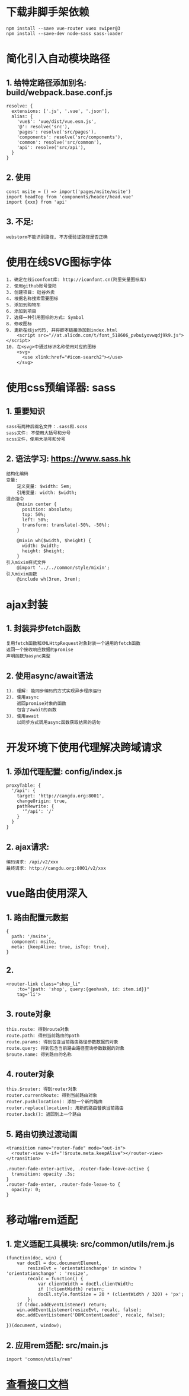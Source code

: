 # 下载非脚手架依赖
    npm install --save vue-router vuex swiper@3
    npm install --save-dev node-sass sass-loader
    
# 简化引入自动模块路径
## 1. 给特定路径添加别名: build/webpack.base.conf.js
    resolve: {
      extensions: ['.js', '.vue', '.json'],
      alias: {
        'vue$': 'vue/dist/vue.esm.js',
        '@': resolve('src'),
        'pages': resolve('src/pages'),
        'components': resolve('src/components'),
        'common': resolve('src/common'),
        'api': resolve('src/api'),
      }
    }

## 2. 使用
    const msite = () => import('pages/msite/msite')
    import headTop from 'components/header/head.vue'
    import {xxx} from 'api'

## 3. 不足: 
    webstorm不能识别路径, 不方便验证路径是否正确
        
# 使用在线SVG图标字体
    1. 确定在线iconfont库: http://iconfont.cn(阿里矢量图标库)
    2. 使用github账号登陆
    3. 创建项目: 硅谷外卖
    4. 根据名称搜索需要图标
    5. 添加到购物车
    6. 添加到项目
    7. 选择一种引用图标的方式: Symbol
    8. 修改图标
    9. 更新在线js代码, 并将脚本链接添加到index.html
        <script src="//at.alicdn.com/t/font_518606_pvbuiyovwqdj9k9.js"></script>
    10. 在<svg>中通过标识名称使用对应的图标
        <svg>
          <use xlink:href="#icon-search2"></use>
        </svg>
        
# 使用css预编译器: sass
## 1. 重要知识
    sass有两种后缀名文件：.sass和.scss
    sass文件: 不使用大括号和分号
    scss文件，使用大括号和分号

## 2. 语法学习: https://www.sass.hk
    结构化编码
    变量: 
        定义变量: $width: 5em;
        引用变量: width: $width;
    混合指令
        @mixin center {
          position: absolute;
          top: 50%;
          left: 50%;
          transform: translate(-50%, -50%);
        }
        
        @mixin wh($width, $height) {
          width: $width;
          height: $height;
        }
    引入mixin样式文件
        @import '../../common/style/mixin';
    引入mixin函数
        @include wh(3rem, 3rem);

# ajax封装
## 1. 封装异步fetch函数
    复用fetch函数和XMLHttpRequest对象封装一个通用的fetch函数
    返回一个接收响应数据的promise
    声明函数为async类型

## 2. 使用async/await语法
    1). 理解: 能同步编码的方式实现异步程序运行
    2). 使用async
        返回promise对象的函数
        包含了await的函数
    3). 使用await
        以同步方式调用async函数获取结果的语句

# 开发环境下使用代理解决跨域请求
## 1. 添加代理配置: config/index.js
    proxyTable: {
      '/api': {
        target: 'http://cangdu.org:8001',
        changeOrigin: true,
        pathRewrite: {
          '^/api': '/'
        }
      }
    }

## 2. ajax请求:
    编码请求: /api/v2/xxx
    最终请求: http://cangdu.org:8001/v2/xxx
                    
# vue路由使用深入
## 1. 路由配置元数据
    {
      path: '/msite',
      component: msite,
      meta: {keepAlive: true, isTop: true},
    }

## 2. <router-link>
    <router-link class="shop_li"
        :to="{path: 'shop', query:{geohash, id: item.id}}"
        tag='li'>

## 3. route对象
    this.route: 得到route对象
    route.path: 得到当前路由的path
    route.params: 得到包含当前路由路径参数数据的对象
    route.query: 得到包含当前路由路径查询参数数据的对象
    $route.name: 得到路由的名称

## 4. router对象
    this.$router: 得到router对象
    router.currentRoute: 得到当前路由对象
    router.push(location): 添加一个新的路由
    router.replace(location): 用新的路由替换当前路由
    router.back(): 返回到上一个路由
    
## 5. 路由切换过渡动画
    <transition name="router-fade" mode="out-in">
      <router-view v-if="!$route.meta.keepAlive"></router-view>
    </transition>
    
    .router-fade-enter-active, .router-fade-leave-active {
      transition: opacity .3s;
    }
    .router-fade-enter, .router-fade-leave-to {
      opacity: 0;
    }
    
# 移动端rem适配
## 1. 定义适配工具模块: src/common/utils/rem.js
    (function(doc, win) {
        var docEl = doc.documentElement,
            resizeEvt = 'orientationchange' in window ? 'orientationchange' : 'resize',
            recalc = function() {
                var clientWidth = docEl.clientWidth;
                if (!clientWidth) return;
                docEl.style.fontSize = 20 * (clientWidth / 320) + 'px';
            };
        if (!doc.addEventListener) return;
        win.addEventListener(resizeEvt, recalc, false);
        doc.addEventListener('DOMContentLoaded', recalc, false);
    
    })(document, window);

## 2. 应用rem适配: src/main.js
    import 'common/utils/rem'
    

# [查看接口文档](api.md)
            

    